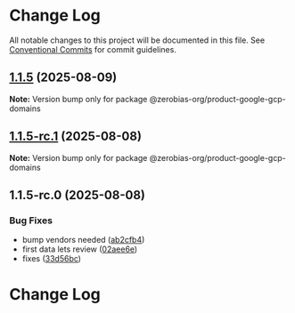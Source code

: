 # Change Log

All notable changes to this project will be documented in this file.
See [Conventional Commits](https://conventionalcommits.org) for commit guidelines.

## [1.1.5](https://github.com/zerobias-org/product/compare/@zerobias-org/product-google-gcp-domains@1.1.5-rc.1...@zerobias-org/product-google-gcp-domains@1.1.5) (2025-08-09)

**Note:** Version bump only for package @zerobias-org/product-google-gcp-domains





## [1.1.5-rc.1](https://github.com/zerobias-org/product/compare/@zerobias-org/product-google-gcp-domains@1.1.5-rc.0...@zerobias-org/product-google-gcp-domains@1.1.5-rc.1) (2025-08-08)

**Note:** Version bump only for package @zerobias-org/product-google-gcp-domains





## 1.1.5-rc.0 (2025-08-08)


### Bug Fixes

* bump vendors needed ([ab2cfb4](https://github.com/zerobias-org/product/commit/ab2cfb4a9cf2e3008e08b068f98011fec096c932))
* first data lets review ([02aee6e](https://github.com/zerobias-org/product/commit/02aee6e8c4f11675de7c63a00f4c8254a67a4dd7))
* fixes ([33d56bc](https://github.com/zerobias-org/product/commit/33d56bcaedf3fa5e3939a33c0fb57eda53539d05))





# Change Log
